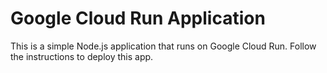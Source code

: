 # Google Cloud Run Application

This is a simple Node.js application that runs on Google Cloud Run. Follow the instructions to deploy this app.
